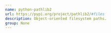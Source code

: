 ```yaml
---
name: python-pathlib2
url: https://pypi.org/project/pathlib2/#files
description: Object-oriented filesystem paths.
group: None
---
```

